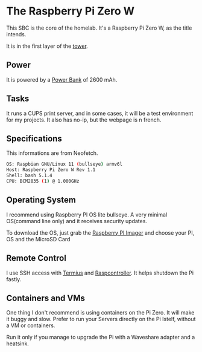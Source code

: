 # The Raspberry Pi Zero W

This SBC is the core of the homelab. It's a Raspberry Pi Zero W, as the title intends.

It is in the first layer of the [tower](../Documentation/HARDWARE.md#tower).

## Power

It is powered by a [Power Bank](../Documentation/HARDWARE.md#material) of 2600 mAh.

## Tasks

It runs a CUPS print server, and in some cases, it will be a test environment for my projects.
It also has no-ip, but the webpage is n french.

## Specifications

This informations are from Neofetch.

```bash
OS: Raspbian GNU/Linux 11 (bullseye) armv6l
Host: Raspberry Pi Zero W Rev 1.1
Shell: bash 5.1.4
CPU: BCM2835 (1) @ 1.000GHz
```

## Operating System

I recommend using Raspberry PI OS lite bullseye. A very minimal OS(command line only) and it receives security updates.

To download the OS, just grab the [Raspberry PI Imager](https://www.raspberrypi.com/software/) and choose your PI, OS and the MicroSD Card

## Remote Control

I use SSH access with [Termius](https://termius.com/) and [Raspcontroller](https://play.google.com/store/apps/details?id=it.Ettore.raspcontroller&hl=en&referrer=utm_source%3Dgoogle%26utm_medium%3Dorganic%26utm_term%3Draspcontroller&pcampaignid=APPU_1_kVuSZorHNpv-7_UP9q-c2AM). It helps shutdown the Pi fastly.

## Containers and VMs

One thing I don't recommend is using containers on the Pi Zero. It will make it buggy and slow.
Prefer to run your Servers directly on the Pi Istelf, without a VM or containers.

Run it only if you manage to upgrade the Pi with a Waveshare adapter and a heatsink.
